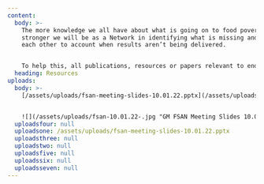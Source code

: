 ```yaml
---
content:
  body: >-
    The more knowledge we all have about what is going on to food poverty, the
    stronger we will be as a Network in identifying what is missing and holding
    each other to account when results aren’t being delivered.


    To help this, all publications, resources or papers relevant to ending food poverty in Greater Manchester will be published here. If you think anything is missing, contact us at info@gmfsan.net
  heading: Resources
uploads:
  body: >-
    [/assets/uploads/fsan-meeting-slides-10.01.22.pptx](/assets/uploads/fsan-meeting-slides-10.01.22.pptx)


    ![](/assets/uploads/fsan-10.01.22-.jpg "GM FSAN Meeting Slides 10.01.22")
  uploadsfour: null
  uploadsone: /assets/uploads/fsan-meeting-slides-10.01.22.pptx
  uploadsthree: null
  uploadstwo: null
  uploadsfive: null
  uploadssix: null
  uploadsseven: null
---
```

